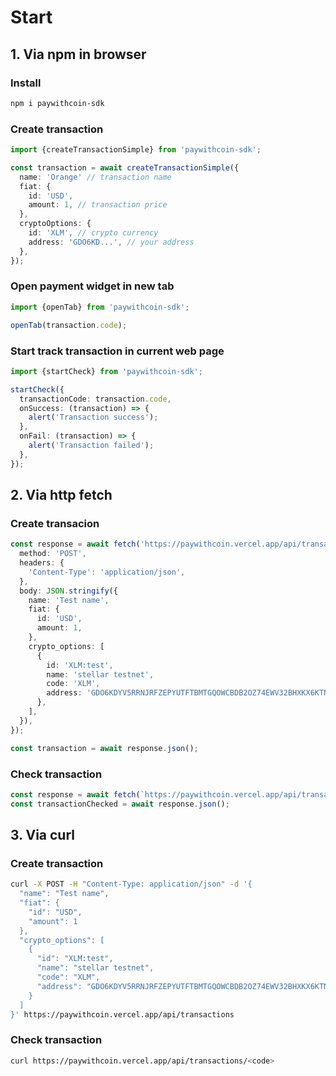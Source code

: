 # Start

## 1. Via npm in browser

### Install

```bash
npm i paywithcoin-sdk
```

### Create transaction

```ts
import {createTransactionSimple} from 'paywithcoin-sdk';

const transaction = await createTransactionSimple({
  name: 'Orange' // transaction name
  fiat: {
    id: 'USD',
    amount: 1, // transaction price
  },
  cryptoOptions: {
    id: 'XLM', // crypto currency
    address: 'GDO6KD...', // your address
  },
});
```

### Open payment widget in new tab

```ts
import {openTab} from 'paywithcoin-sdk';

openTab(transaction.code);
```

### Start track transaction in current web page

```ts
import {startCheck} from 'paywithcoin-sdk';

startCheck({
  transactionCode: transaction.code,
  onSuccess: (transaction) => {
    alert('Transaction success');
  },
  onFail: (transaction) => {
    alert('Transaction failed');
  },
});
```

## 2. Via http fetch

### Create transacion

```ts
const response = await fetch('https://paywithcoin.vercel.app/api/transactions', {
  method: 'POST',
  headers: {
    'Content-Type': 'application/json',
  },
  body: JSON.stringify({
    name: 'Test name',
    fiat: {
      id: 'USD',
      amount: 1,
    },
    crypto_options: [
      {
        id: 'XLM:test',
        name: 'stellar testnet',
        code: 'XLM',
        address: 'GDO6KDYV5RRNJRFZEPYUTFTBMTGQOWCBDB2OZ74EWV32BHXKX6KTNHHA',
      },
    ],
  }),
});

const transaction = await response.json();
```

### Check transaction

```ts
const response = await fetch(`https://paywithcoin.vercel.app/api/transactions/${code}`);
const transactionChecked = await response.json();
```

## 3. Via curl

### Create transaction

```bash
curl -X POST -H "Content-Type: application/json" -d '{
  "name": "Test name",
  "fiat": {
    "id": "USD",
    "amount": 1
  },
  "crypto_options": [
    {
      "id": "XLM:test",
      "name": "stellar testnet",
      "code": "XLM",
      "address": "GDO6KDYV5RRNJRFZEPYUTFTBMTGQOWCBDB2OZ74EWV32BHXKX6KTNHHA"
    }
  ]
}' https://paywithcoin.vercel.app/api/transactions
```

### Check transaction

```bash
curl https://paywithcoin.vercel.app/api/transactions/<code>
```
